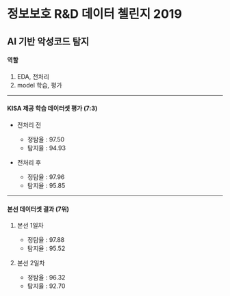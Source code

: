 # 정보보호 R&D 데이터 첼린지 2019

## AI 기반 악성코드 탐지

#### 역할

1. EDA, 전처리
2. model 학습, 평가

---

#### KISA 제공 학습 데이터셋 평가 (7:3)

- 전처리 전
    - 정탐율 : 97.50
    - 탐지율 : 94.93

- 전처리 후
    - 정탐율 : 97.96
    - 탐지율 : 95.85

---

#### 본선 데이터셋 결과 (7위)

1. 본선 1일차
    - 정탐율 : 97.88
    - 탐지율 : 95.52

2. 본선 2일차
    - 정탐율 : 96.32
    - 탐지율 : 92.70
